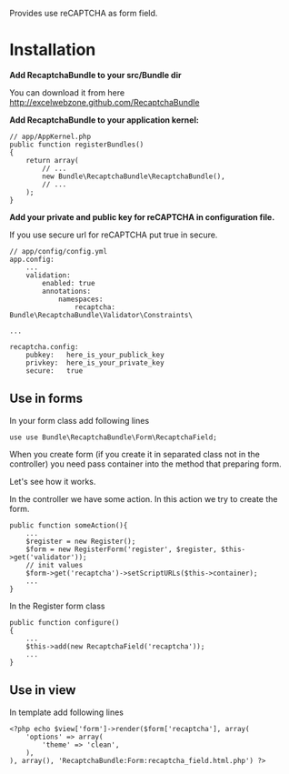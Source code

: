Provides use reCAPTCHA as form field.

Installation
============

**Add RecaptchaBundle to your src/Bundle dir**

You can download it from here http://excelwebzone.github.com/RecaptchaBundle

**Add RecaptchaBundle to your application kernel:**

    // app/AppKernel.php
    public function registerBundles()
    {
        return array(
            // ...
            new Bundle\RecaptchaBundle\RecaptchaBundle(),
            // ...
        );
    }

**Add your private and public key for reCAPTCHA in configuration file.**

If you use secure url for reCAPTCHA put true in secure.

    // app/config/config.yml
    app.config:
        ...
        validation:
            enabled: true
            annotations:
                namespaces:
                    recaptcha: Bundle\RecaptchaBundle\Validator\Constraints\

    ...

    recaptcha.config:
        pubkey:   here_is_your_publick_key
        privkey:  here_is_your_private_key
        secure:   true
    

Use in forms
------------

In your form class add following lines

    use use Bundle\RecaptchaBundle\Form\RecaptchaField;

When you create form (if you create it in separated class not in the controller) 
you need pass container into the method that preparing form.

Let's see how it works.

In the controller we have some action. In this action we try to create the form. 

    public function someAction(){
        ...
        $register = new Register();
        $form = new RegisterForm('register', $register, $this->get('validator'));
        // init values
        $form->get('recaptcha')->setScriptURLs($this->container);
        ...
    }

In the Register form class

    public function configure()
    {
        ...
        $this->add(new RecaptchaField('recaptcha'));
        ...
    }

Use in view
-----------

In template add following lines

    <?php echo $view['form']->render($form['recaptcha'], array(
        'options' => array(
            'theme' => 'clean',
        ),
    ), array(), 'RecaptchaBundle:Form:recaptcha_field.html.php') ?>
